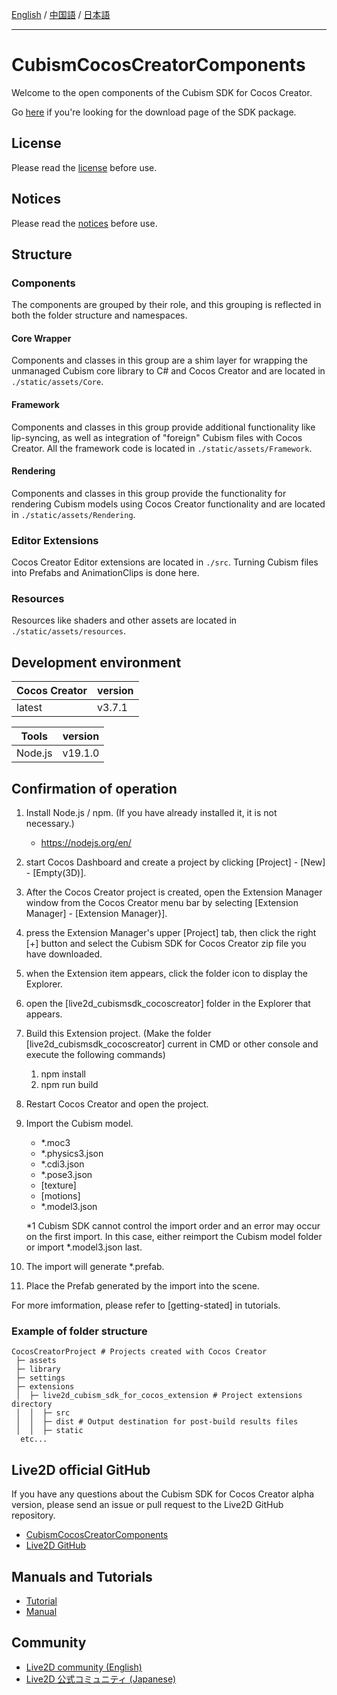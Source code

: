 [English](README.md) / [中国語](README.cn.md) / [日本語](README.ja.md)

---

# CubismCocosCreatorComponents

Welcome to the open components of the Cubism SDK for Cocos Creator.

Go [here](https://docs.live2d.com/en/cubism-sdk-manual/download-sdk-for-cc-alpha/) if you're looking for the download page of the SDK package.

## License

Please read the [license](LICENSE.md) before use.

## Notices

Please read the [notices](NOTICE.md) before use.

## Structure

### Components

The components are grouped by their role, and this grouping is reflected in both the folder structure and namespaces.

#### Core Wrapper

Components and classes in this group are a shim layer for wrapping the unmanaged Cubism core library to C# and Cocos Creator and are located in `./static/assets/Core`.

#### Framework

Components and classes in this group provide additional functionality like lip-syncing, as well as integration of "foreign" Cubism files with Cocos Creator. All the framework code is located in `./static/assets/Framework`.

#### Rendering

Components and classes in this group provide the functionality for rendering Cubism models using Cocos Creator functionality and are located in `./static/assets/Rendering`.

### Editor Extensions

Cocos Creator Editor extensions are located in `./src`.
Turning Cubism files into Prefabs and AnimationClips is done here.

### Resources

Resources like shaders and other assets are located in `./static/assets/resources`.

## Development environment

| Cocos Creator | version |
| --- | --- |
| latest | v3.7.1 |

| Tools | version |
| --- | --- |
| Node.js | v19.1.0 |


## Confirmation of operation

1. Install Node.js / npm. (If you have already installed it, it is not necessary.)

   - https://nodejs.org/en/

2. start Cocos Dashboard and create a project by clicking \[Project\] - \[New\] - \[Empty(3D)\].
3. After the Cocos Creator project is created, open the Extension Manager window from the Cocos Creator menu bar by selecting \[Extension Manager] - \[Extension Manager}\].
4. press the Extension Manager's upper \[Project\] tab, then click the right \[+\] button and select the Cubism SDK for Cocos Creator zip file you have downloaded.
5. when the Extension item appears, click the folder icon to display the Explorer.
6. open the \[live2d_cubismsdk_cocoscreator\] folder in the Explorer that appears.
7. Build this Extension project. (Make the folder \[live2d_cubismsdk_cocoscreator\] current in CMD or other console and execute the following commands)

   1. npm install
   2. npm run build

8. Restart Cocos Creator and open the project.
9. Import the Cubism model.

   - \*.moc3
   - \*.physics3.json
   - \*.cdi3.json
   - \*.pose3.json
   - [texture]
   - [motions]
   - \*.model3.json

   \*1 Cubism SDK cannot control the import order and an error may occur on the first import. In this case, either reimport the Cubism model folder or import \*.model3.json last.

10. The import will generate \*.prefab.
11. Place the Prefab generated by the import into the scene.

For more imformation, please refer to \[getting-stated\] in tutorials.

### Example of folder structure

```
CocosCreatorProject # Projects created with Cocos Creator
 ├─ assets
 ├─ library
 ├─ settings
 ├─ extensions
 │  ├─ live2d_cubism_sdk_for_cocos_extension # Project extensions directory
 │  │  ├─ src
 │  │  ├─ dist # Output destination for post-build results files
 │  │  ├─ static
  etc...
```

## Live2D official GitHub
If you have any questions about the Cubism SDK for Cocos Creator alpha version, please send an issue or pull request to the Live2D GitHub repository.
- [CubismCocosCreatorComponents](https://github.com/Live2D/CubismCocosCreatorComponents)
- [Live2D GitHub](https://github.com/Live2D)

## Manuals and Tutorials
- [Tutorial](https://docs.live2d.com/en/cubism-sdk-tutorials/top/)
- [Manual](https://docs.live2d.com/en/cubism-sdk-manual/top/)

## Community
- [Live2D community (English)](https://community.live2d.com/)
- [Live2D 公式コミュニティ (Japanese)](https://creatorsforum.live2d.com/)
